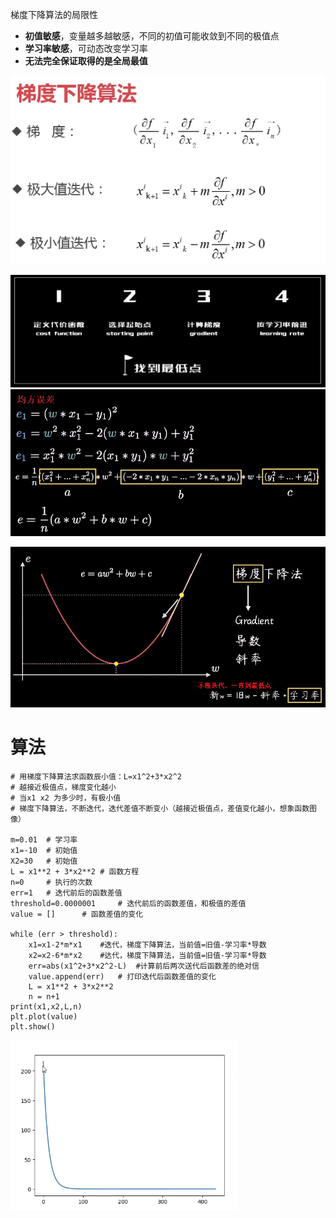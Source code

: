 梯度下降算法的局限性
- **初值敏感**，变量越多越敏感，不同的初值可能收敛到不同的极值点
- **学习率敏感**，可动态改变学习率
- **无法完全保证取得的是全局最值**

![](../../photo/Pasted%20image%2020240531153210.png)

![](../../photo/Pasted%20image%2020240531153159.png)
![](../../photo/Pasted%20image%2020240531162754.png)

![](../../photo/Pasted%20image%2020240531161746.png)
# 算法
```
# 用梯度下降算法求函数辰小值：L=x1^2+3*x2^2
# 越接近极值点，梯度变化越小
# 当x1 x2 为多少时，有极小值
# 梯度下降算法，不断迭代，迭代差值不断变小（越接近极值点，差值变化越小，想象函数图像）

m=0.01  # 学习率
x1=-10  # 初始值
X2=30   # 初始值
L = x1**2 + 3*x2**2 # 函数方程
n=0     # 执行的次数
err=1   # 迭代前后的函数差值
threshold=0.0000001     # 迭代前后的函数差值，和极值的差值
value = []      # 函数差值的变化

while (err > threshold):
    x1=x1-2*m*x1    #迭代，梯度下降算法，当前值=旧值-学习率*导数
    x2=x2-6*m*x2    #达代，梯度下降算法，当前值=旧值-学习率*导数
    err=abs(x1^2+3*x2^2-L)  #计算前后两次送代后函数差的绝对信
    value.append(err)   # 打印迭代后函数差值的变化
    L = x1**2 + 3*x2**2
    n = n+1
print(x1,x2,L,n)
plt.plot(value)
plt.show()
```
![](../../photo/Pasted%20image%2020240531160755.png)
